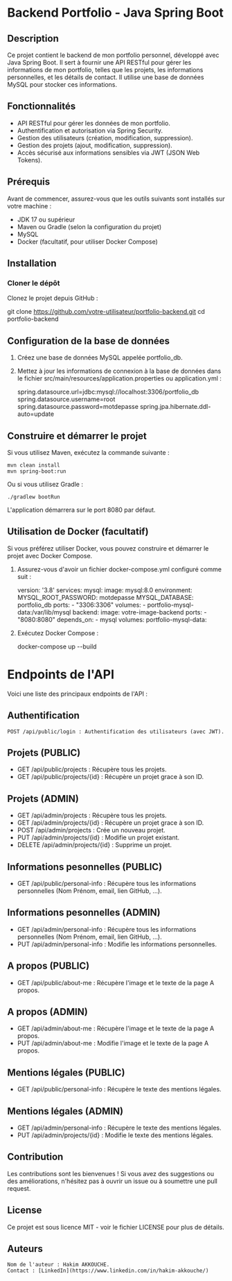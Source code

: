 # Backend Portfolio - Java Spring Boot

## Description
Ce projet contient le backend de mon portfolio personnel, développé avec Java Spring Boot. Il sert à fournir une API RESTful pour gérer les informations de mon portfolio, telles que les projets, les informations personnelles, et les détails de contact. Il utilise une base de données MySQL pour stocker ces informations.

## Fonctionnalités
- API RESTful pour gérer les données de mon portfolio.
- Authentification et autorisation via Spring Security.
- Gestion des utilisateurs (création, modification, suppression).
- Gestion des projets (ajout, modification, suppression).
- Accès sécurisé aux informations sensibles via JWT (JSON Web Tokens).

## Prérequis
Avant de commencer, assurez-vous que les outils suivants sont installés sur votre machine :

- JDK 17 ou supérieur
- Maven ou Gradle (selon la configuration du projet)
- MySQL
- Docker (facultatif, pour utiliser Docker Compose)

## Installation

### Cloner le dépôt

Clonez le projet depuis GitHub :

git clone https://github.com/votre-utilisateur/portfolio-backend.git
cd portfolio-backend

## Configuration de la base de données

1. Créez une base de données MySQL appelée portfolio_db.
2. Mettez à jour les informations de connexion à la base de données dans le fichier src/main/resources/application.properties ou application.yml :

    spring.datasource.url=jdbc:mysql://localhost:3306/portfolio_db
    spring.datasource.username=root
    spring.datasource.password=motdepasse
    spring.jpa.hibernate.ddl-auto=update

## Construire et démarrer le projet

Si vous utilisez Maven, exécutez la commande suivante :

    mvn clean install
    mvn spring-boot:run

Ou si vous utilisez Gradle :

    ./gradlew bootRun

L'application démarrera sur le port 8080 par défaut.

## Utilisation de Docker (facultatif)

Si vous préférez utiliser Docker, vous pouvez construire et démarrer le projet avec Docker Compose.

1. Assurez-vous d'avoir un fichier docker-compose.yml configuré comme suit :

    version: '3.8'
    services:
      mysql:
        image: mysql:8.0
        environment:
          MYSQL_ROOT_PASSWORD: motdepasse
          MYSQL_DATABASE: portfolio_db
        ports:
          - "3306:3306"
        volumes:
          - portfolio-mysql-data:/var/lib/mysql
      backend:
        image: votre-image-backend
        ports:
          - "8080:8080"
        depends_on:
          - mysql
    volumes:
      portfolio-mysql-data:

2. Exécutez Docker Compose :

    docker-compose up --build

# Endpoints de l'API

Voici une liste des principaux endpoints de l'API :

## Authentification

    POST /api/public/login : Authentification des utilisateurs (avec JWT).


## Projets (PUBLIC)

   - GET /api/public/projects : Récupère tous les projets.
   - GET /api/public/projects/{id} : Récupère un projet grace à son ID.

## Projets (ADMIN)

   - GET /api/admin/projects : Récupère tous les projets.
   - GET /api/admin/projects/{id} : Récupère un projet grace à son ID.
   - POST /api/admin/projects : Crée un nouveau projet.
   - PUT /api/admin/projects/{id} : Modifie un projet existant.
   - DELETE /api/admin/projects/{id} : Supprime un projet.

## Informations pesonnelles (PUBLIC)

   - GET /api/public/personal-info : Récupère tous les informations personnelles (Nom Prénom, email, lien GitHub, ...).

## Informations pesonnelles (ADMIN)

   - GET /api/admin/personal-info : Récupère tous les informations personnelles (Nom Prénom, email, lien GitHub, ...).
   - PUT /api/admin/personal-info : Modifie les informations personnelles.

## A propos (PUBLIC)

   - GET /api/public/about-me : Récupère l'image et le texte de la page A propos.

## A propos (ADMIN)

   - GET /api/admin/about-me : Récupère l'image et le texte de la page A propos.
   - PUT /api/admin/about-me : Modifie l'image et le texte de la page A propos.

## Mentions légales (PUBLIC)

   - GET /api/public/personal-info : Récupère le texte des mentions légales.

## Mentions légales (ADMIN)

   - GET /api/admin/personal-info : Récupère le texte des mentions légales.
   - PUT /api/admin/projects/{id} : Modifie le texte des mentions légales.

## Contribution

Les contributions sont les bienvenues ! Si vous avez des suggestions ou des améliorations, n'hésitez pas à ouvrir un issue ou à soumettre une pull request.

## License

Ce projet est sous licence MIT - voir le fichier LICENSE pour plus de détails.

## Auteurs

    Nom de l'auteur : Hakim AKKOUCHE.
    Contact : [LinkedIn](https://www.linkedin.com/in/hakim-akkouche/)